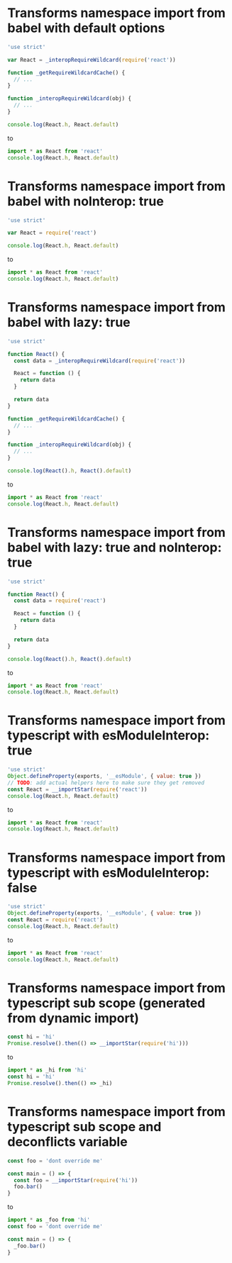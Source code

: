 # Transforms namespace import from babel with default options

```js
'use strict'

var React = _interopRequireWildcard(require('react'))

function _getRequireWildcardCache() {
  // ...
}

function _interopRequireWildcard(obj) {
  // ...
}

console.log(React.h, React.default)
```

to

```js
import * as React from 'react'
console.log(React.h, React.default)
```

# Transforms namespace import from babel with noInterop: true

```js
'use strict'

var React = require('react')

console.log(React.h, React.default)
```

to

```js
import * as React from 'react'
console.log(React.h, React.default)
```

# Transforms namespace import from babel with lazy: true

```js
'use strict'

function React() {
  const data = _interopRequireWildcard(require('react'))

  React = function () {
    return data
  }

  return data
}

function _getRequireWildcardCache() {
  // ...
}

function _interopRequireWildcard(obj) {
  // ...
}

console.log(React().h, React().default)
```

to

```js
import * as React from 'react'
console.log(React.h, React.default)
```

# Transforms namespace import from babel with lazy: true and noInterop: true

```js
'use strict'

function React() {
  const data = require('react')

  React = function () {
    return data
  }

  return data
}

console.log(React().h, React().default)
```

to

```js
import * as React from 'react'
console.log(React.h, React.default)
```

# Transforms namespace import from typescript with esModuleInterop: true

```js
'use strict'
Object.defineProperty(exports, '__esModule', { value: true })
// TODO: add actual helpers here to make sure they get removed
const React = __importStar(require('react'))
console.log(React.h, React.default)
```

to

```js
import * as React from 'react'
console.log(React.h, React.default)
```

# Transforms namespace import from typescript with esModuleInterop: false

```js
'use strict'
Object.defineProperty(exports, '__esModule', { value: true })
const React = require('react')
console.log(React.h, React.default)
```

to

```js
import * as React from 'react'
console.log(React.h, React.default)
```

# Transforms namespace import from typescript sub scope (generated from dynamic import)

```js
const hi = 'hi'
Promise.resolve().then(() => __importStar(require('hi')))
```

to

```js
import * as _hi from 'hi'
const hi = 'hi'
Promise.resolve().then(() => _hi)
```

# Transforms namespace import from typescript sub scope and deconflicts variable

```js
const foo = 'dont override me'

const main = () => {
  const foo = __importStar(require('hi'))
  foo.bar()
}
```

to

```js
import * as _foo from 'hi'
const foo = 'dont override me'

const main = () => {
  _foo.bar()
}
```
